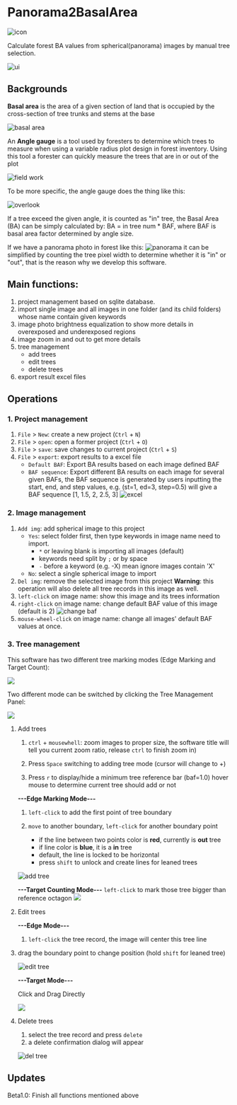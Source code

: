 # Panorama2BasalArea
![icon](http://icons.iconarchive.com/icons/ncrow/mega-pack-2/256/Unfold-3D-icon.png)

Calculate forest BA values from spherical(panorama) images by manual tree selection.

![ui](images/readme/ui.png)

## Backgrounds
**Basal area** is the area of a given section of land that is occupied by the cross-section of tree trunks and stems at the base

![basal area](https://www.canr.msu.edu/uploads/236/76842/f2.PNG)

An **Angle gauge** is a tool used by foresters to determine which trees to measure when using a variable radius plot design in forest inventory. Using this tool a forester can quickly measure the trees that are in or out of the plot

![field work](https://upload.wikimedia.org/wikipedia/commons/thumb/5/57/Anglegaugeuse.JPG/200px-Anglegaugeuse.JPG)

To be more specific, the angle gauge does the thing like this:

![overlook](https://upload.wikimedia.org/wikipedia/commons/2/29/WZP-8.png)

If a tree exceed the given angle, it is counted as "in" tree, the Basal Area (BA) can be simply calculated by:
BA = in tree num * BAF, where BAF is basal area factor determined by angle size. 

If we have a panorama photo in forest like this:
![panorama](https://image.shutterstock.com/image-photo/forest-panorama-260nw-474773707.jpg)
it can be simplified by counting the tree pixel width to determine whether it is "in" or "out", 
that is the reason why we develop this software.


## Main functions:
1. project management based on sqlite database.
1. import single image and all images in one folder (and its child folders) whose name contain given keywords
1. image photo brightness equalization to show more details in overexposed and underexposed regions
1. image zoom in and out to get more details
1. tree management
    * add trees
    * edit trees
    * delete trees
1. export result excel files

## Operations
### 1. Project management
1. `File` > `New`: create a new project (`Ctrl` + `N`)
1. `File` > `open`: open a former project (`Ctrl` + `O`)
1. `File` > `save`: save changes to current project (`Ctrl` + `S`)
1. `File` > `export`: export results to a excel file
    * `Default BAF`: Export BA results based on each image defined BAF
    * `BAF sequence`: Export different BA results on each image for several given BAFs, the BAF sequence is generated by
     users inputting the start, end, and step values, e.g. (st=1, ed=3, step=0.5) will give a BAF sequence \[1, 1.5, 2, 2.5, 3\]
    ![excel](images/readme/excel.png)

### 2. Image management
1. `Add img`: add spherical image to this project
    * `Yes`: select folder first, then type keywords in image name need to import.
        * `*` or leaving blank is importing all images (default)
        * keywords need split by `;` or by space ` `
        * `-` before a keyword (e.g. -X) mean ignore images contain 'X'
    * `No`: select a single spherical image to import
1. `Del img`: remove the selected image from this project
    **Warning**: this operation will also delete all tree records in this image as well.
1. `left-click` on image name: show this image and its trees information
1. `right-click` on image name: change default BAF value of this image (default is 2)
    ![change baf](images/readme/change_baf.png)
1. `mouse-wheel-click` on image name: change all images' default BAF values at once.

### 3. Tree management

This software has two different tree marking modes (Edge Marking and Target Count):

![](images/readme/ui190509.jpg)

Two different mode can be switched by clicking the Tree Management Panel:

![](images/readme/switch.gif)



1. Add trees

    1. `ctrl` + `mousewhell`: zoom images to proper size, the software title will tell you current zoom ratio, 
        release `ctrl` to finish zoom in)

    1. Press `Space` switching to adding tree mode (cursor will change to +)

    1. Press `r` to display/hide a minimum tree reference bar (baf=1.0) hover mouse to determine current tree should add or not

	**---Edge Marking Mode---**

    1. `left-click` to add the first point of tree boundary
    
    1. `move` to another boundary, `left-click` for another boundary point
       
        * if the line between two points color is **red**, currently is **out** tree
        * if line color is **blue**, it is a **in** tree
        * default, the line is locked to be horizontal
        * press `shift` to unlock and create lines for leaned trees

    ![add tree](images/readme/add_tree.gif)
    
    **---Target Counting Mode---**
    `left-click` to mark those tree bigger than reference octagon
    ![](images/readme/add_tree_t.gif)

2. Edit trees
    
    **---Edge Mode---**

    1. `left-click` the tree record, the image will center this tree line
1. drag the boundary point to change position (hold `shift` for leaned tree)
    
    ![edit tree](images/readme/edit_tree.gif)
    
    **---Target Mode---**
    
    Click and Drag Directly
    
    ![](images/readme/edit_tree_t.gif)
    
3. Delete trees
    1. select the tree record and press `delete`
    1. a delete confirmation dialog will appear

    ![del tree](images/readme/del_tree.gif)

## Updates
Beta1.0: Finish all functions mentioned above 